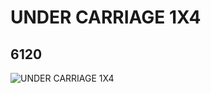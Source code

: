 # UNDER CARRIAGE 1X4
## 6120
![UNDER CARRIAGE 1X4](https://lc-www-live-s.legocdn.com/media/bricks/5/2/4210805.jpg)